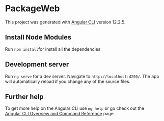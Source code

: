 # PackageWeb

This project was generated with [Angular CLI](https://github.com/angular/angular-cli) version 12.2.5.

## Install Node Modules

Run `npm install`for install all the dependencies

## Development server

Run `ng serve` for a dev server. Navigate to `http://localhost:4200/`. The app will automatically reload if you change any of the source files.

## Further help

To get more help on the Angular CLI use `ng help` or go check out the [Angular CLI Overview and Command Reference](https://angular.io/cli) page.
